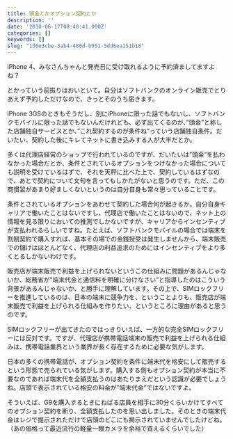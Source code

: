 ```yaml
---
title: 頭金とかオプション契約とか
description: ''
date: '2010-06-17T08:40:41.000Z'
categories: []
keywords: []
slug: "136e3cbe-3ab4-480d-b951-5dd6ea151b18"
---
```

iPhone 4、みなさんちゃんと発売日に受け取れるように予約済ましてますよね？

とかっていう前振りはおいといて。自分はソフトバンクのオンライン販売でとりあえず予約しただけなので、きっとそのうち届きます。

iPhone 3GSのときもそうだし、別にiPhoneに限った話でもないし、ソフトバンクモバイルに限った話でもないんだけれども、必ず出てくるのが、”頭金”と称した店舗独自サービスとか、”これ契約するのが条件ね”っていう店舗独自条件。だいたい、契約した後にキレてネットに書き込みする人が大半だとか。

多くは代理店経営のショップで行われているのですが、だいたいは”頭金”を払わなかった場合だとか、条件とされているオプションをつけなかった場合についても説明を受けているはずで、それを天秤に比べた上で、契約しているはずなので、あとで契約について文句を言ってもしかたがないと思うのです。ただ、この商慣習があまり好ましくないというのは自分自身も常々思っていることです。

条件とされているオプションをあわせて契約した場合何が起きるか。自分自身キャリアで働いたことはないですし、代理店で働いたことはないので、ネット上の情報を見る限りにおいての推測でしかないですが、キャリアからインセンティブが支払われるらしいですね。たとえば、ソフトバンクモバイルの場合では端末を割賦契約で購入すれば、基本その場での金銭授受は発生しませんから、端末販売での儲けはほとんどなく、代理店の利益追求のためにはインセンティブをより多くとるしかないわけです。

販売店が端末販売で利益を上げられないというこの仕組みに問題があるんじゃないか、総務省が”端末代金と通信料を明確に分けなさい”と指導したのはこういう背景があるんじゃないか、と勝手に理解しています。その上で、SIMロックフリーを推進しているのは、日本の端末に競争力を、ということよりも、販売店が端末販売で利益を上げられる仕組みを作りたい、というところに理由があると思うのです。

SIMロックフリーが出てきたのではっきりいえば、一方的な完全SIMロックフリーには反対です。ですが、代理店が携帯電話端末の販売で利益を上げられる仕組みは、携帯電話業界という業界が長く存在するために必要な気がします。

日本の多くの携帯電話が、オプション契約を条件に端末代を格安にして販売するという形態で売られている気がします。購入する側もオプション契約が本当に不要なのであれば端末代を全額支払うのはあたりまえだという認識が必要でしょうね。店頭で表示されている格安の料金が”端末代金”ではないですよ。

そういえば、G9を購入するときにねばる店員を相手に30分くらいかけてすべてのオプション契約を断り、全額支払したのを思い出しました。そのときの端末代金はレジで提示されただけで店頭のどこにも掲示されていませんでしたけどね。（あの価格って最近流行の軽量一眼カメラを余裕で買えるくらいでした）